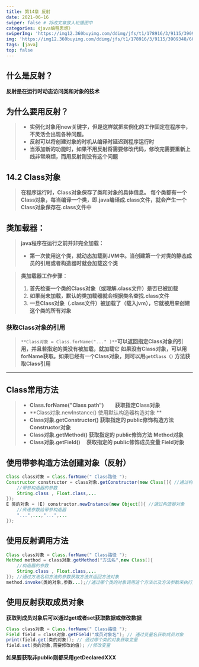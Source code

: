 ```yaml
---
title: 第14章 反射
date: 2021-06-16
swiper: false # 将改文章放入轮播图中
categories: 《java编程思想》
swiperImg: 'https://img12.360buyimg.com/ddimg/jfs/t1/178916/3/9115/3909348/60c7fd3bEba302120/57d3cba209336e3a.jpg' # 该文章在轮播图中的图片
img: 'https://img12.360buyimg.com/ddimg/jfs/t1/178916/3/9115/3909348/60c7fd3bEba302120/57d3cba209336e3a.jpg' # 该文章图片，可以是本地目录下图片也可以是http://xxx图片
tags: [java]
top: false
---
```

## 什么是反射？
**反射是在运行时动态访问类和对象的技术**
## 为什么要用反射？
> - **实例化对象用new关键字，但是这样就把实例化的工作固定在程序中，不灵活会出现各种问题。**
> - **反射可以将创建对象的时机从编译时延迟到程序运行时**
> - **当添加新的功能时，如果不用反射将需要修改代码，修改完需要重新上线非常麻烦，而用反射则没有这个问题**



## 14.2 Class对象
> **在程序运行时，Class对象保存了类和对象的具体信息。**
> **每个类都有一个Class对象，每当编译一个类，即.java编译成.class文件，就会产生一个Class对象保存在.class文件中**

## 类加载器：
> **java程序在运行之前并非完全加载：**
> - **第一次使用这个类，就动态加载到JVM中。当创建第一个对类的静态成员的引用或者构造器时就会加载这个类**



> **类加载器工作步骤：**
> 1. **首先检查一个类的Class对象（或理解.class文件）是否已被加载**
> 1. **如果尚未加载，默认的类加载器就会根据类名查找.class文件**
> 1. **一旦Class对象（.class文件）被加载了（载入jvm），它就被用来创建这个类的所有对象**



### 获取Class对象的引用
> `**Class对象 = Class.forName("..." )**`**可以返回指定Class对象的引用，并且若指定的类没有被加载，就加载它**
> **如果没有Class对象，可以用forName获取。如果已经有一个Class对象，则可以用`getClass（)` 方法获取Class引用**

---

## Class常用方法
> - **Class.forName("Class path")           获取指定Class对象**
> - **Class对象.newInstance()                  使用默认构造器构造对象 **
> - **Class对象.getConstructor()              获取指定的 public修饰构造方法 Constructor对象**
> - **Class对象.getMethod()                    获取指定的 public修饰方法 Method对象**
> - **Class对象.getField()                        获取指定的 public修饰成员变量 Field对象**

## 使用带参构造方法创建对象（反射）
```java
Class class对象 = Class.forName(" Class路径 ");
Constructor constructor = class对象.getConstructor(new Class[]{ //通过构造器的参数获取构造器对象
	//带参构造器的参数
    String.class , Float.class,...
});
E 类的对象 = (E) constructor.newInstance(new Object[]{ //通过构造器对象
    //传递参数给带参构造器
    "...",...,"...",...
});
```
## 使用反射调用方法
```java
Class class对象 = Class.forName(" Class路径 ");
Method method = class对象.getMethod("方法名",new Class[]{
	//构造器的参数
    String.class , Float.class,...
}); //通过方法名和方法的参数获取方法并返回方法对象
method.invoke(类的对象,参数...);//通过哪个类的对象调用这个方法以及方法参数来执行方法
```
## 使用反射获取成员对象
**获取到成员对象后可以通过get或者set获取数据或修改数据**
```java
Class class对象 = Class.forName(" Class路径 ");
Field field = class对象.getField("成员对象名"); // 通过变量名获取成员对象
print(field.get(类的对象)); // 通过哪个类的对象获取变量
field.set(类的对象,需要修改的值); //修改变量
```
**如果要获取非public则都采用getDeclaredXXX**
